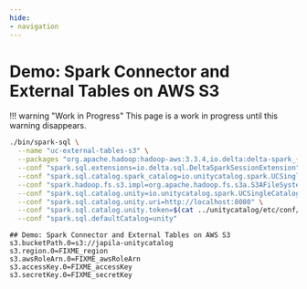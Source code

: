 ```yaml
---
hide:
- navigation
---
```


# Demo: Spark Connector and External Tables on AWS S3

!!! warning "Work in Progress"
    This page is a work in progress until this warning disappears.

``` bash
./bin/spark-sql \
  --name "uc-external-tables-s3" \
  --packages "org.apache.hadoop:hadoop-aws:3.3.4,io.delta:delta-spark_{{ scala.version }}:{{ delta.version }},io.unitycatalog:unitycatalog-spark_{{ scala.version }}:{{ uc.version }}" \
  --conf "spark.sql.extensions=io.delta.sql.DeltaSparkSessionExtension" \
  --conf "spark.sql.catalog.spark_catalog=io.unitycatalog.spark.UCSingleCatalog" \
  --conf "spark.hadoop.fs.s3.impl=org.apache.hadoop.fs.s3a.S3AFileSystem" \
  --conf "spark.sql.catalog.unity=io.unitycatalog.spark.UCSingleCatalog" \
  --conf "spark.sql.catalog.unity.uri=http://localhost:8080" \
  --conf "spark.sql.catalog.unity.token=$(cat ../unitycatalog/etc/conf/token.txt)" \
  --conf "spark.sql.defaultCatalog=unity"
```

``` text
## Demo: Spark Connector and External Tables on AWS S3
s3.bucketPath.0=s3://japila-unitycatalog
s3.region.0=FIXME_region
s3.awsRoleArn.0=FIXME_awsRoleArn
s3.accessKey.0=FIXME_accessKey
s3.secretKey.0=FIXME_secretKey
```
